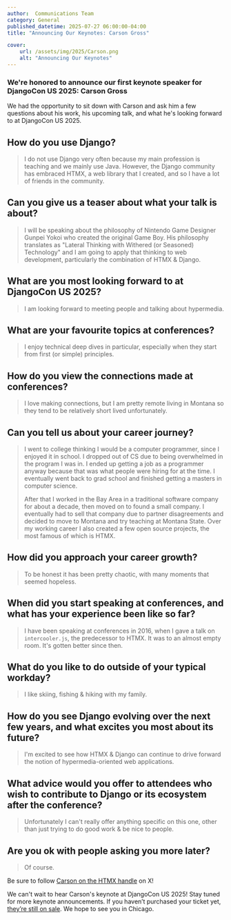 ```yaml
---
author:  Communications Team
category: General
published_datetime: 2025-07-27 06:00:00-04:00 
title: "Announcing Our Keynotes: Carson Gross"

cover:
    url: /assets/img/2025/Carson.png
    alt: "Announcing Our Keynotes"
---
```


### We're honored to announce our first keynote speaker for DjangoCon US 2025: Carson Gross

We had the opportunity to sit down with Carson and ask him a few questions about his work, his upcoming talk, and what he's looking forward to at DjangoCon US 2025.

## How do you use Django?

> I do not use Django very often because my main profession is teaching and we mainly use Java. However, the Django community has embraced HTMX, a web library that I created, and so I have a lot of friends in the community.

## Can you give us a teaser about what your talk is about?

> I will be speaking about the philosophy of Nintendo Game Designer Gunpei Yokoi who created the original Game Boy.  His philosophy translates as "Lateral Thinking with Withered (or Seasoned) Technology" and I am going to apply that thinking to web development, particularly the combination of HTMX & Django.

## What are you most looking forward to at DjangoCon US 2025?

> I am looking forward to meeting people and talking about hypermedia.

## What are your favourite topics at conferences?

> I enjoy technical deep dives in particular, especially when they start from first (or simple) principles.

## How do you view the connections made at conferences?

> I love making connections, but I am pretty remote living in Montana so they tend to be relatively short lived unfortunately.

## Can you tell us about your career journey?

> I went to college thinking I would be a computer programmer, since I enjoyed it in school.  I dropped out of CS due to being overwhelmed in the program I was in.  I ended up getting a job as a programmer anyway because that was what people were hiring for at the time.  I eventually went back to grad school and finished getting a masters in computer science.
>
> After that I worked in the Bay Area in a traditional software company for about a decade, then moved on to found a small company.  I eventually had to sell that company due to partner disagreements and decided to move to Montana and try teaching at Montana State.  Over my working career I also created a few open source projects, the most famous of which is HTMX.

## How did you approach your career growth?

> To be honest it has been pretty chaotic, with many moments that seemed hopeless.

## When did you start speaking at conferences, and what has your experience been like so far?

> I have been speaking at conferences in 2016, when I gave a talk on ``` intercooler.js ```, the predecessor to HTMX.  It was to an almost empty room.  It's gotten better since then.

## What do you like to do outside of your typical workday?

> I like skiing, fishing & hiking with my family.

## How do you see Django evolving over the next few years, and what excites you most about its future?

> I'm excited to see how HTMX & Django can continue to drive forward the notion of hypermedia-oriented web applications.

## What advice would you offer to attendees who wish to contribute to Django or its ecosystem after the conference?

> Unfortunately I can't really offer anything specific on this one, other than just trying to do good work & be nice to people.

## Are you ok with people asking you more later?

> Of course.

Be sure to follow [Carson on the HTMX handle](https://x.com/htmx_org) on X!

We can't wait to hear Carson's keynote at DjangoCon US 2025! Stay tuned for more keynote announcements. If you haven’t purchased your ticket yet, [they’re still on sale](https://ti.to/defna/djangocon-us-2025).
We hope to see you in Chicago.
